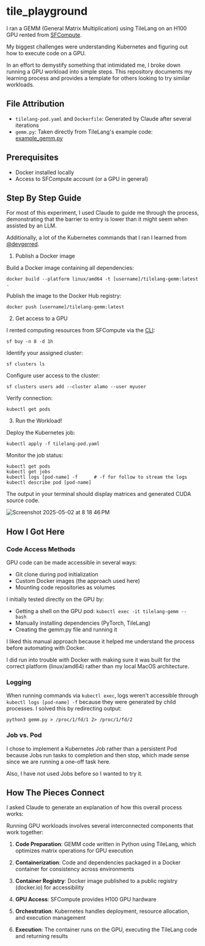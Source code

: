# tile_playground

I ran a GEMM (General Matrix Multiplication) using TileLang on an H100 GPU rented from [SFCompute](https://sfcompute.com/).

My biggest challenges were understanding Kubernetes and figuring out how to execute code on a GPU.

In an effort to demystify something that intimidated me, I broke down running a GPU workload into simple steps. This repository documents my learning process and provides a template for others looking to try similar workloads.

## File Attribution

- `tilelang-pod.yaml` and `Dockerfile`: Generated by Claude after several iterations
- `gemm.py`: Taken directly from TileLang's example code: [example_gemm.py](https://github.com/tile-ai/tilelang/blob/main/examples/gemm/example_gemm.py)

## Prerequisites

- Docker installed locally
- Access to SFCompute account (or a GPU in general)

## Step By Step Guide

For most of this experiment, I used Claude to guide me through the process, demonstrating that the barrier to entry is lower than it might seem when assisted by an LLM.

Additionally, a lot of the Kubernetes commands that I ran I learned from [@devgerred](https://x.com/devgerred).

1. Publish a Docker image

Build a Docker image containing all dependencies:
```
docker build --platform linux/amd64 -t [username]/tilelang-gemm:latest .
```

Publish the image to the Docker Hub registry:
```
docker push [username]/tilelang-gemm:latest
```

2. Get access to a GPU

I rented computing resources from SFCompute via the [CLI](https://docs.sfcompute.com/docs/getting-started):
```
sf buy -n 8 -d 1h
```

Identify your assigned cluster:
```
sf clusters ls
```

Configure user access to the cluster:
```
sf clusters users add --cluster alamo --user myuser
```

Verify connection:
```
kubectl get pods
```

3. Run the Workload!

Deploy the Kubernetes job:
```
kubectl apply -f tilelang-pod.yaml
```

Monitor the job status:
```
kubectl get pods
kubectl get jobs
kubectl logs [pod-name] -f      # -f for follow to stream the logs
kubectl describe pod [pod-name]
```

The output in your terminal should display matrices and generated CUDA source code.

![Screenshot 2025-05-02 at 8 18 46 PM](https://github.com/user-attachments/assets/d3e1bf56-4b9d-4c94-9c3d-f7ad38813aad)


## How I Got Here

### Code Access Methods

GPU code can be made accessible in several ways:
- Git clone during pod initialization
- Custom Docker images (the approach used here)
- Mounting code repositories as volumes

I initially tested directly on the GPU by:
- Getting a shell on the GPU pod: `kubectl exec -it tilelang-gemm -- bash`
- Manually installing dependencies (PyTorch, TileLang)
- Creating the gemm.py file and running it

I liked this manual approach because it helped me understand the process before automating with Docker.

I did run into trouble with Docker with making sure it was built for the correct platform (linux/amd64) rather than my local MacOS architecture.

### Logging

When running commands via `kubectl exec`, logs weren't accessible through `kubectl logs [pod-name] -f` because they were generated by child processes. I solved this by redirecting output:
```
python3 gemm.py > /proc/1/fd/1 2> /proc/1/fd/2
```

### Job vs. Pod

I chose to implement a Kubernetes Job rather than a persistent Pod because Jobs run tasks to completion and then stop, which made sense since we are running a one-off task here.

Also, I have not used Jobs before so I wanted to try it.

## How The Pieces Connect

I asked Claude to generate an explanation of how this overall process works:

Running GPU workloads involves several interconnected components that work together:

1. **Code Preparation**: GEMM code written in Python using TileLang, which optimizes matrix operations for GPU execution

2. **Containerization**: Code and dependencies packaged in a Docker container for consistency across environments

3. **Container Registry**: Docker image published to a public registry (docker.io) for accessibility

4. **GPU Access**: SFCompute provides H100 GPU hardware

5. **Orchestration**: Kubernetes handles deployment, resource allocation, and execution management

6. **Execution**: The container runs on the GPU, executing the TileLang code and returning results
